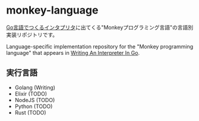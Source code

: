 # monkey-language

[Go言語でつくるインタプリタ](https://www.oreilly.co.jp/books/9784873118222/)に出てくる"Monkeyプログラミング言語"の言語別実装リポジトリです。

Language-specific implementation repository for the "Monkey programming language" that appears in [Writing An Interpreter In Go](https://interpreterbook.com/#the-monkey-programming-language).

## 実行言語

- Golang (Writing)
- Elixir (TODO)
- NodeJS (TODO)
- Python (TODO)
- Rust (TODO)
